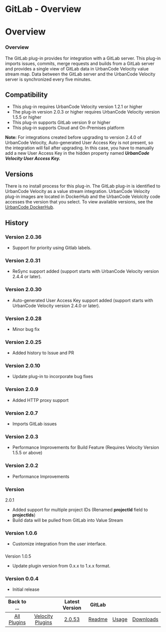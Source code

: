 
GitLab - Overview
=================

# Overview



### Overview




 The GitLab plug-in provides for integration with a GitLab server. This plug-in imports issues, 
commits, merge requests and builds from a GitLab server and provides a single view of GitLab data in UrbanCode Velocity 
value stream map. Data between the GitLab server and the UrbanCode Velocity server is synchronized every five minutes.



Compatibility
-------------


* This plug-in requires UrbanCode Velocity version 1.2.1 or higher
* The plug-in 
version 2.0.3 or higher requires UrbanCode Velocity version 1.5.5 or higher
* This plug-in supports GitLab version 9 or 
higher
* This plug-in supports Cloud and On-Premises platform


**Note:** For integrations created before upgrading to 
version 2.4.0 of UrbanCode Velocity, Auto-generated User Access Key is not present, so the integration will fail after 
upgrading. In this case, you have to manually add a new User Access Key in the hidden property named ***UrbanCode 
Velocity User Access Key.***


Versions
--------


There is no install process for this plug-in. The GitLab plug-in is 
identified to UrbanCode Velocity as a value stream integration. UrbanCode Velocity plug-in images are located in 
DockerHub and the UrbanCode Velolcity code accesses the version that you select. To view available versions, see the 
[UrbanCode DockerHub](https://hub.docker.com/r/urbancode/ucv-ext-gitlab/tags).


History
-------


### Version 2.0.36



* Support for priority using Gitlab labels.


### Version 2.0.31


* ReSync support added (support starts with UrbanCode
 Velocity version 2.4.4 or later).


### Version 2.0.30


* Auto-generated User Access Key support added (support starts
 with UrbanCode Velocity version 2.4.0 or later).


### Version 2.0.28


* Minor bug fix


### Version 2.0.25


* Added 
history to Issue and PR


### Version 2.0.10


* Update plug-in to incorporate bug fixes


### Version 2.0.9


* Added 
HTTP proxy support


### Version 2.0.7


* Imports GitLab issues


### Version 2.0.3


* Performance Improvements for 
Build Feature (Requires Velocity Version 1.5.5 or above)


### Version 2.0.2


* Performance Improvements


### Version 
2.0.1


* Added support for multiple project IDs (Renamed **projectId** field to **projectIds**)
* Build data will be 
pulled from GitLab into Value Stream


### Version 1.0.6


* Customize integration from the user interface.


### 
Version 1.0.5


* Update plugin version from 0.x.x to 1.x.x format.


### Version 0.0.4


* Initial release




|Back to ...||Latest Version|GitLab |||
| :---: | :---: | :---: | :---: | :---: | :---: |
|[All Plugins](../../index.md)|[Velocity Plugins](../README.md)|[2.0.53]()|[Readme](README.md)|[Usage](usage.md)|[Downloads](downloads.md)|
